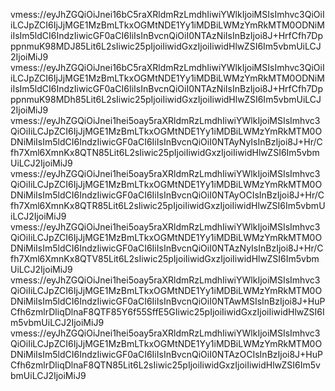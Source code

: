 vmess://eyJhZGQiOiJnei16bC5raXRldmRzLmdhIiwiYWlkIjoiMSIsImhvc3QiOiIiLCJpZCI6IjJjMGE1MzBmLTkxOGMtNDE1Yy1iMDBiLWMzYmRkMTM0ODNiMiIsIm5ldCI6IndzIiwicGF0aCI6IiIsInBvcnQiOiI0NTAzNiIsInBzIjoi8J+HrfCfh7DpppnmuK98MDJ85Lit6L2sIiwic25pIjoiIiwidGxzIjoiIiwidHlwZSI6Im5vbmUiLCJ2IjoiMiJ9
vmess://eyJhZGQiOiJnei16bC5raXRldmRzLmdhIiwiYWlkIjoiMSIsImhvc3QiOiIiLCJpZCI6IjJjMGE1MzBmLTkxOGMtNDE1Yy1iMDBiLWMzYmRkMTM0ODNiMiIsIm5ldCI6IndzIiwicGF0aCI6IiIsInBvcnQiOiI0NTAzNiIsInBzIjoi8J+HrfCfh7DpppnmuK98MDh85Lit6L2sIiwic25pIjoiIiwidGxzIjoiIiwidHlwZSI6Im5vbmUiLCJ2IjoiMiJ9
vmess://eyJhZGQiOiJnei1hei5oay5raXRldmRzLmdhIiwiYWlkIjoiMSIsImhvc3QiOiIiLCJpZCI6IjJjMGE1MzBmLTkxOGMtNDE1Yy1iMDBiLWMzYmRkMTM0ODNiMiIsIm5ldCI6IndzIiwicGF0aCI6IiIsInBvcnQiOiI0NTAyNyIsInBzIjoi8J+Hr/Cfh7Xml6XmnKx8QTN85Lit6L2sIiwic25pIjoiIiwidGxzIjoiIiwidHlwZSI6Im5vbmUiLCJ2IjoiMiJ9
vmess://eyJhZGQiOiJnei1hei5oay5raXRldmRzLmdhIiwiYWlkIjoiMSIsImhvc3QiOiIiLCJpZCI6IjJjMGE1MzBmLTkxOGMtNDE1Yy1iMDBiLWMzYmRkMTM0ODNiMiIsIm5ldCI6IndzIiwicGF0aCI6IiIsInBvcnQiOiI0NTAyOCIsInBzIjoi8J+Hr/Cfh7Xml6XmnKx8QTR85Lit6L2sIiwic25pIjoiIiwidGxzIjoiIiwidHlwZSI6Im5vbmUiLCJ2IjoiMiJ9
vmess://eyJhZGQiOiJnei1hei5oay5raXRldmRzLmdhIiwiYWlkIjoiMSIsImhvc3QiOiIiLCJpZCI6IjJjMGE1MzBmLTkxOGMtNDE1Yy1iMDBiLWMzYmRkMTM0ODNiMiIsIm5ldCI6IndzIiwicGF0aCI6IiIsInBvcnQiOiI0NTAzNyIsInBzIjoi8J+Hr/Cfh7Xml6XmnKx8QTV85Lit6L2sIiwic25pIjoiIiwidGxzIjoiIiwidHlwZSI6Im5vbmUiLCJ2IjoiMiJ9
vmess://eyJhZGQiOiJnei1hei5oay5raXRldmRzLmdhIiwiYWlkIjoiMSIsImhvc3QiOiIiLCJpZCI6IjJjMGE1MzBmLTkxOGMtNDE1Yy1iMDBiLWMzYmRkMTM0ODNiMiIsIm5ldCI6IndzIiwicGF0aCI6IiIsInBvcnQiOiI0NTAwMSIsInBzIjoi8J+HuPCfh6zmlrDliqDlnaF8QTF85Y6f55SffE5GIiwic25pIjoiIiwidGxzIjoiIiwidHlwZSI6Im5vbmUiLCJ2IjoiMiJ9
vmess://eyJhZGQiOiJnei1hei5oay5raXRldmRzLmdhIiwiYWlkIjoiMSIsImhvc3QiOiIiLCJpZCI6IjJjMGE1MzBmLTkxOGMtNDE1Yy1iMDBiLWMzYmRkMTM0ODNiMiIsIm5ldCI6IndzIiwicGF0aCI6IiIsInBvcnQiOiI0NTAzOCIsInBzIjoi8J+HuPCfh6zmlrDliqDlnaF8QTN85Lit6L2sIiwic25pIjoiIiwidGxzIjoiIiwidHlwZSI6Im5vbmUiLCJ2IjoiMiJ9
